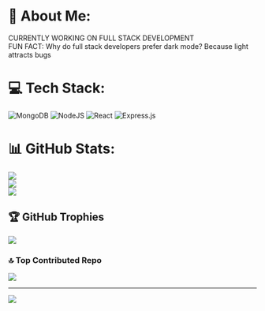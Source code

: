 # 💫 About Me:
CURRENTLY WORKING ON FULL STACK DEVELOPMENT<br>FUN FACT: Why do full stack developers prefer dark mode? Because light attracts bugs


# 💻 Tech Stack:
![MongoDB](https://img.shields.io/badge/MongoDB-%234ea94b.svg?style=flat&logo=mongodb&logoColor=white) ![NodeJS](https://img.shields.io/badge/node.js-6DA55F?style=flat&logo=node.js&logoColor=white) ![React](https://img.shields.io/badge/react-%2320232a.svg?style=flat&logo=react&logoColor=%2361DAFB) ![Express.js](https://img.shields.io/badge/express.js-%23404d59.svg?style=flat&logo=express&logoColor=%2361DAFB)
# 📊 GitHub Stats:
![](https://github-readme-stats.vercel.app/api?username=adarshInTech&theme=dark&hide_border=false&include_all_commits=true&count_private=false)<br/>
![](https://github-readme-streak-stats.herokuapp.com/?user=adarshInTech&theme=dark&hide_border=false)<br/>
![](https://github-readme-stats.vercel.app/api/top-langs/?username=adarshInTech&theme=dark&hide_border=false&include_all_commits=true&count_private=false&layout=compact)

## 🏆 GitHub Trophies
![](https://github-profile-trophy.vercel.app/?username=adarshInTech&theme=neon&no-frame=false&no-bg=false&margin-w=4)

### 🔝 Top Contributed Repo
![](https://github-contributor-stats.vercel.app/api?username=adarshInTech&limit=5&theme=dark&combine_all_yearly_contributions=true)

---
[![](https://visitcount.itsvg.in/api?id=adarshInTech&icon=9&color=13)](https://visitcount.itsvg.in)

<!-- Proudly created with GPRM ( https://gprm.itsvg.in ) -->
